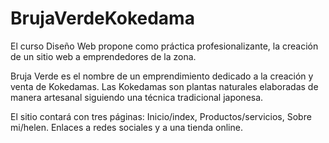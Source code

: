 # BrujaVerdeKokedama

El curso Diseño Web propone como práctica profesionalizante, la creación de un sitio web a emprendedores de la zona.

Bruja Verde es el nombre de un emprendimiento dedicado a la creación y venta de Kokedamas.
Las Kokedamas son plantas naturales elaboradas de manera artesanal siguiendo una técnica tradicional japonesa.

El sitio contará con tres páginas:
  Inicio/index,
  Productos/servicios,
  Sobre mi/helen.
Enlaces a redes sociales y a una tienda online.
